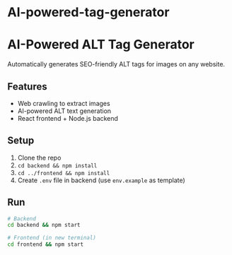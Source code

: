 # AI-powered-tag-generator

# AI-Powered ALT Tag Generator

Automatically generates SEO-friendly ALT tags for images on any website.

## Features
- Web crawling to extract images
- AI-powered ALT text generation
- React frontend + Node.js backend

## Setup
1. Clone the repo
2. `cd backend && npm install`
3. `cd ../frontend && npm install`
4. Create `.env` file in backend (use `env.example` as template)

## Run
```bash
# Backend
cd backend && npm start

# Frontend (in new terminal)
cd frontend && npm start
